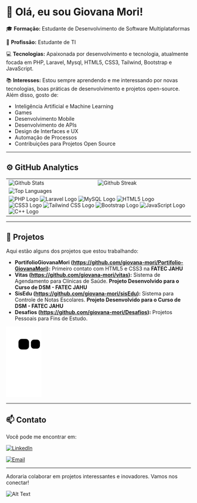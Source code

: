 # 👋 Olá, eu sou Giovana Mori!

🎓 **Formação:** Estudante de Desenvolvimento de Software Multiplataformas

💼 **Profissão:** Estudante de TI

💻 **Tecnologias:** Apaixonada por desenvolvimento e tecnologia, atualmente focada em PHP, Laravel, Mysql, HTML5, CSS3, Tailwind, Bootstrap e JavaScript. 

📚 **Interesses:** Estou sempre aprendendo e me interessando por novas tecnologias, boas práticas de desenvolvimento e projetos open-source. Além disso, gosto de:

- Inteligência Artificial e Machine Learning
- Games
- Desenvolvimento Mobile
- Desenvolvimento de APIs
- Design de Interfaces e UX
- Automação de Processos
- Contribuições para Projetos Open Source

---

## ⚙️ GitHub Analytics

<table style="border: none;">
  <tr style="border: none;">
    <td style="border: none;">
      <img
        src="https://github-readme-stats.vercel.app/api/?username=giovana-mori&show_icons=true&count_private=true&theme=radical&hide_border=true"
        alt="Github Stats"
      />
    </td>
    <td style="border: none;">
      <img
        src="https://github-readme-streak-stats.herokuapp.com/?user=giovana-mori&theme=radical&hide_border=true"
        alt="Github Streak"
      />
    </td>
  </tr>
  <tr>
    <td colspan="2">
      <img src="https://github-readme-stats.vercel.app/api/top-langs/?username=giovana-mori&theme=radical&hide_border=true&include_all_commits=true&count_private=true&layout=compact" alt="Top Languages" width="100%" />
    </td>  
  </tr>
  <tr>
    <td colspan="2">
      <img src="https://upload.wikimedia.org/wikipedia/commons/2/27/PHP-logo.svg" alt="PHP Logo" width="50" height="50" />
      <img src="https://upload.wikimedia.org/wikipedia/commons/9/9a/Laravel.svg" alt="Laravel Logo" width="50" height="50" />
      <img src="https://upload.wikimedia.org/wikipedia/en/d/dd/MySQL_logo.svg" alt="MySQL Logo" width="50" height="50" />
      <img src="https://upload.wikimedia.org/wikipedia/commons/6/61/HTML5_logo_and_wordmark.svg" alt="HTML5 Logo" width="50" height="50" />
      <img src="https://upload.wikimedia.org/wikipedia/commons/d/d5/CSS3_logo_and_wordmark.svg" alt="CSS3 Logo" width="50" height="50" />
      <img src="https://cdn.worldvectorlogo.com/logos/tailwind-css-2.svg" alt="Tailwind CSS Logo" width="50" height="50" />
      <img src="https://upload.wikimedia.org/wikipedia/commons/b/b2/Bootstrap_logo.svg" alt="Bootstrap Logo" width="50" height="50" />
      <img src="https://upload.wikimedia.org/wikipedia/commons/9/99/Unofficial_JavaScript_logo_2.svg" alt="JavaScript Logo" width="50" height="50" />
      <img src="https://upload.wikimedia.org/wikipedia/commons/1/18/ISO_C%2B%2B_Logo.svg" alt="C++ Logo" width="50" height="50" />
    </td>
  </tr>
</table>



--- 

## 🚀 Projetos

Aqui estão alguns dos projetos que estou trabalhando:

- **PortifolioGiovanaMori (https://github.com/giovana-mori/Portifolio-GiovanaMori):** Primeiro contato com HTML5 e CSS3 na **FATEC JAHU**
- **Vitas (https://github.com/giovana-mori/vitas):** Sistema de Agendamento para Clínicas de Saúde. **Projeto Desenvolvido para o Curso de DSM - FATEC JAHU** 
- **SisEdu (https://github.com/giovana-mori/sisEdu):** Sistema para Controle de Notas Escolares. **Projeto Desenvolvido para o Curso de DSM - FATEC JAHU**
- **Desafios (https://github.com/giovana-mori/Desafios):** Projetos Pessoais para Fins de Estudo.

![Snake animation](https://github.com/giovana-mori/giovana-mori/blob/output/github-contribution-grid-snake2.svg)

---

## 📫 Contato

Você pode me encontrar em:

[![LinkedIn](https://img.shields.io/badge/LinkedIn-0077B5?style=for-the-badge&logo=linkedin&logoColor=white)](https://www.linkedin.com/in/giovana-mori/)

[![Email](https://img.shields.io/badge/Email-EA4335?style=for-the-badge&logo=mail.ru&logoColor=white)](mailto:giovana.mori@fatec.sp.gov.br)

---

Adoraria colaborar em projetos interessantes e inovadores. Vamos nos conectar! 

![Alt Text](https://s2-ug.ap4r.com/image-aigc-article/seoPic/origin/cef2c238852bd373835690c593dd4df973aba6bb.gif)





